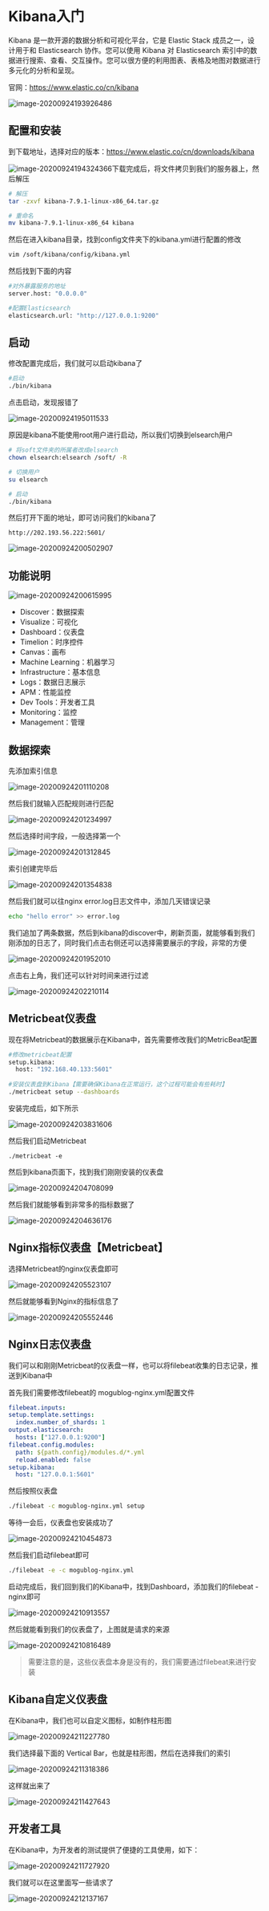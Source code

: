 # Kibana入门

Kibana 是一款开源的数据分析和可视化平台，它是 Elastic Stack 成员之一，设计用于和 Elasticsearch 协作。您可以使用 Kibana 对 Elasticsearch 索引中的数据进行搜索、查看、交互操作。您可以很方便的利用图表、表格及地图对数据进行多元化的分析和呈现。

官网：https://www.elastic.co/cn/kibana


![image-20200924193926486](images/image-20200924193926486.png)

## 配置和安装

到下载地址，选择对应的版本：https://www.elastic.co/cn/downloads/kibana


![image-20200924194324366](images/image-20200924194324366.png)下载完成后，将文件拷贝到我们的服务器上，然后解压

```bash
# 解压
tar -zxvf kibana-7.9.1-linux-x86_64.tar.gz

# 重命名
mv kibana-7.9.1-linux-x86_64 kibana
```

然后在进入kibana目录，找到config文件夹下的kibana.yml进行配置的修改

```bash
vim /soft/kibana/config/kibana.yml
```

然后找到下面的内容

```bash
#对外暴露服务的地址
server.host: "0.0.0.0" 

#配置Elasticsearch
elasticsearch.url: "http://127.0.0.1:9200" 
```

## 启动

修改配置完成后，我们就可以启动kibana了

```bash
#启动
./bin/kibana
```

点击启动，发现报错了


![image-20200924195011533](images/image-20200924195011533.png)

原因是kibana不能使用root用户进行启动，所以我们切换到elsearch用户

```bash
# 将soft文件夹的所属者改成elsearch
chown elsearch:elsearch /soft/ -R

# 切换用户
su elsearch

# 启动
./bin/kibana
```

然后打开下面的地址，即可访问我们的kibana了

```bash
http://202.193.56.222:5601/
```


![image-20200924200502907](images/image-20200924200502907.png)

## 功能说明


![image-20200924200615995](images/image-20200924200615995.png)

- Discover：数据探索
- Visualize：可视化
- Dashboard：仪表盘
- Timelion：时序控件
- Canvas：画布
- Machine Learning：机器学习
- Infrastructure：基本信息
- Logs：数据日志展示
- APM：性能监控
- Dev Tools：开发者工具
- Monitoring：监控
- Management：管理

## 数据探索

先添加索引信息


![image-20200924201110208](images/image-20200924201110208.png)

然后我们就输入匹配规则进行匹配


![image-20200924201234997](images/image-20200924201234997.png)

然后选择时间字段，一般选择第一个


![image-20200924201312845](images/image-20200924201312845.png)

索引创建完毕后


![image-20200924201354838](images/image-20200924201354838.png)

然后我们就可以往nginx error.log日志文件中，添加几天错误记录

```bash
echo "hello error" >> error.log
```

我们追加了两条数据，然后到kibana的discover中，刷新页面，就能够看到我们刚添加的日志了，同时我们点击右侧还可以选择需要展示的字段，非常的方便


![image-20200924201952010](images/image-20200924201952010.png)

点击右上角，我们还可以针对时间来进行过滤


![image-20200924202210114](images/image-20200924202210114.png)

## Metricbeat仪表盘

现在将Metricbeat的数据展示在Kibana中，首先需要修改我们的MetricBeat配置

```bash
#修改metricbeat配置
setup.kibana:
  host: "192.168.40.133:5601"
  
#安装仪表盘到Kibana【需要确保Kibana在正常运行，这个过程可能会有些耗时】
./metricbeat setup --dashboards
```

安装完成后，如下所示


![image-20200924203831606](images/image-20200924203831606.png)

然后我们启动Metricbeat

 ```
./metricbeat -e
 ```

然后到kibana页面下，找到我们刚刚安装的仪表盘


![image-20200924204708099](images/image-20200924204708099.png)

然后我们就能够看到非常多的指标数据了


![image-20200924204636176](images/image-20200924204636176.png)



## Nginx指标仪表盘【Metricbeat】

选择Metricbeat的nginx仪表盘即可


![image-20200924205523107](images/image-20200924205523107.png)

然后就能够看到Nginx的指标信息了


![image-20200924205552446](images/image-20200924205552446.png)

## Nginx日志仪表盘

我们可以和刚刚Metricbeat的仪表盘一样，也可以将filebeat收集的日志记录，推送到Kibana中

首先我们需要修改filebeat的 mogublog-nginx.yml配置文件

```yml
filebeat.inputs:
setup.template.settings:
  index.number_of_shards: 1
output.elasticsearch:
  hosts: ["127.0.0.1:9200"]
filebeat.config.modules:
  path: ${path.config}/modules.d/*.yml
  reload.enabled: false
setup.kibana:
  host: "127.0.0.1:5601"
```

然后按照仪表盘

```bash
./filebeat -c mogublog-nginx.yml setup
```

等待一会后，仪表盘也安装成功了


![image-20200924210454873](images/image-20200924210454873.png)

然后我们启动filebeat即可

```bash
./filebeat -e -c mogublog-nginx.yml
```

启动完成后，我们回到我们的Kibana中，找到Dashboard，添加我们的filebeat - nginx即可


![image-20200924210913557](images/image-20200924210913557.png)

然后就能看到我们的仪表盘了，上图就是请求的来源


![image-20200924210816489](images/image-20200924210816489.png)

> 需要注意的是，这些仪表盘本身是没有的，我们需要通过filebeat来进行安装

## Kibana自定义仪表盘

在Kibana中，我们也可以自定义图标，如制作柱形图


![image-20200924211227780](images/image-20200924211227780.png)

我们选择最下面的 Vertical Bar，也就是柱形图，然后在选择我们的索引


![image-20200924211318386](images/image-20200924211318386.png)

这样就出来了


![image-20200924211427643](images/image-20200924211427643.png)

## 开发者工具

在Kibana中，为开发者的测试提供了便捷的工具使用，如下：


![image-20200924211727920](images/image-20200924211727920.png)

我们就可以在这里面写一些请求了


![image-20200924212137167](images/image-20200924212137167.png)